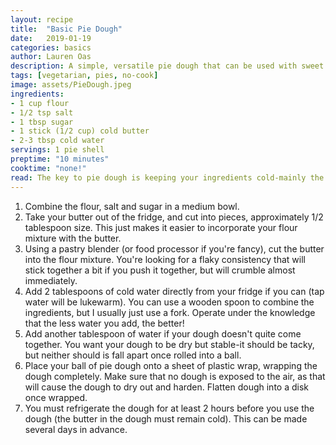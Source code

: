 ```yaml
---
layout: recipe
title:  "Basic Pie Dough"
date:   2019-01-19
categories: basics
author: Lauren Oas
description: A simple, versatile pie dough that can be used with sweet or savory fillings.
tags: [vegetarian, pies, no-cook]
image: assets/PieDough.jpeg
ingredients:
- 1 cup flour
- 1/2 tsp salt
- 1 tbsp sugar
- 1 stick (1/2 cup) cold butter
- 2-3 tbsp cold water
servings: 1 pie shell
preptime: "10 minutes"
cooktime: "none!"
read: The key to pie dough is keeping your ingredients cold-mainly the butter. If the butter starts to warm up, it gets soft/greasy and your dough will have the wrong consistency. Also, when adding water, you want to add as little COLD water as possible-just enough to bind the dough together. This makes 1 pie shell, which is the bottom OR the top for a fruit pie-you will need to double the batch if you are making a pie that requires a top. This recipe can easily be doubled, but it's easier to work with single batches, so I recommend making each batch one at a time instead of making a larger batch and then trying to roll that out. </em></b>
---
```

1. Combine the flour, salt and sugar in a medium bowl.
2. Take your butter out of the fridge, and cut into pieces, approximately 1/2 tablespoon size. This just makes it easier to incorporate your flour mixture with the butter.
3. Using a pastry blender (or food processor if you're fancy), cut the butter into the flour mixture. You're looking for a flaky consistency that will stick together a bit if you push it together, but will crumble almost immediately.
4. Add 2 tablespoons of cold water directly from your fridge if you can (tap water will be lukewarm). You can use a wooden spoon to combine the ingredients, but I usually just use a fork. Operate under the knowledge that the less water you add, the better!
5. Add another tablespoon of water if your dough doesn't quite come together. You want your dough to be dry but stable-it should be tacky, but neither should is fall apart once rolled into a ball.
6. Place your ball of pie dough onto a sheet of plastic wrap, wrapping the dough completely. Make sure that no dough is exposed to the air, as that will cause the dough to dry out and harden. Flatten dough into a disk once wrapped.
7. You must refrigerate the dough for at least 2 hours before you use the dough (the butter in the dough must remain cold). This can be made several days in advance.